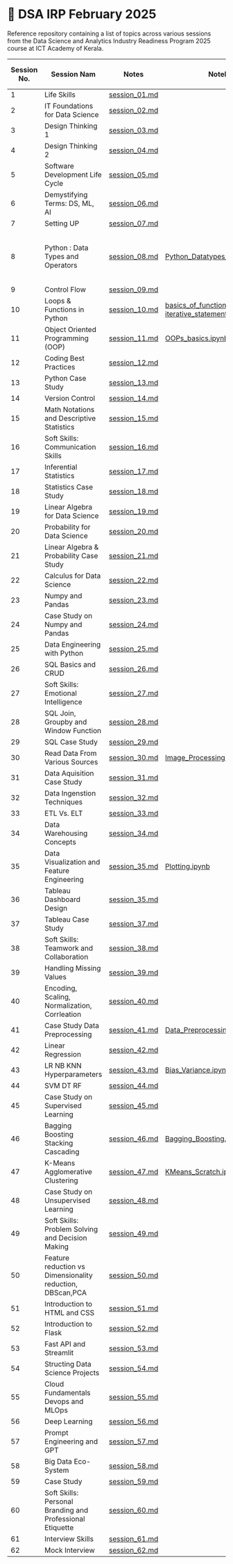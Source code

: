 # 📘 DSA IRP February 2025

Reference repository containing a list of topics across various sessions from the Data Science and Analytics Industry Readiness Program 2025 course at ICT Academy of Kerala.

| Session No. | Session Nam  | Notes |Notebook | Open in Colab |
|-------------|-----------------------------------------------------|------------------------------------------|--------------------------------------------------------------------------|----------------------------------------------------------------------------------------------------------------------------------|
| 1 | Life Skills | [session_01.md](notes/session_01.md) | | |    
| 2 | IT Foundations for Data Science | [session_02.md](notes/session_02.md) | |  |
| 3 | Design Thinking 1 | [session_03.md](notes/session_03.md) | | |
| 4 | Design Thinking 2 | [session_04.md](notes/session_04.md) | | |
| 5 | Software Development Life Cycle | [session_05.md](notes/session_05.md) | | |               
| 6 | Demystifying Terms: DS, ML, AI  | [session_06.md](notes/session_06.md) | | |                                                                           
| 7 | Setting UP | [session_07.md](notes/session_07.md) | | |               
| 8 | Python : Data Types and Operators | [session_08.md](notes/session_08.md) | [Python_Datatypes_Operators.ipynb](notebooks/Python_Datatypes_Operators.ipynb) | [Open in Colab](https://colab.research.google.com/github/cksajil/DSAIRPFeb25/blob/main/notebooks/Python_Datatypes_Operators.ipynb), [Open in Colab](https://colab.research.google.com/github/cksajil/DSAIRPFeb25/blob/main/notebooks/iterative_statements_functions.ipynb) | | |
| 9 | Control Flow | [session_09.md](notes/session_09.md) |  | |
| 10 | Loops & Functions in Python | [session_10.md](notes/session_08.md) | [basics_of_functions.ipynb](notebooks/basics_of_functions.ipynb), [iterative_statements_functions.ipynb](notebooks/iterative_statements_functions.ipynb) | [Open in Colab](https://colab.research.google.com/github/cksajil/DSAIRPFeb25/blob/main/notebooks/basics_of_functions.ipynb) |
| 11 | Object Oriented Programming (OOP) | [session_11.md](notes/session_11.md) | [OOPs_basics.ipynb](notebooks/OOPs_basics.ipynb) | [Open in Colab](https://colab.research.google.com/github/cksajil/DSAIRPFeb25/blob/main/notebooks/OOPs_basics.ipynb) |
| 12 | Coding Best Practices  | [session_12.md](notes/session_12.md) | | |
| 13 | Python Case Study | [session_13.md](notes/session_13.md) | | |
| 14 | Version Control | [session_14.md](notes/session_14.md) | | |
| 15 | Math Notations and Descriptive Statistics  | [session_15.md](notes/session_15.md) | | |
| 16 | Soft Skills: Communication Skills | [session_16.md](notes/session_16.md)| | |
| 17 | Inferential Statistics | [session_17.md](notes/session_17.md) | |
| 18 | Statistics Case Study | [session_18.md](notes/session_18.md) | | |
| 19 | Linear Algebra for Data Science | [session_19.md](notes/session_19.md) | | |
| 20 | Probability for Data Science | [session_20.md](notes/session_20.md) | | |
| 21 | Linear Algebra & Probability Case Study | [session_21.md](notes/session_21.md)| | |   
| 22 | Calculus for Data Science | [session_22.md](notes/session_22.md) | | |
| 23 | Numpy and Pandas | [session_23.md](notes/session_23.md) | | |
| 24 | Case Study on Numpy and Pandas    | [session_24.md](notes/session_24.md) | | | 
| 25 | Data Engineering with Python      | [session_25.md](notes/session_25.md) | | |
| 26 | SQL Basics and CRUD               | [session_26.md](notes/session_26.md) | | |
| 27 | Soft Skills: Emotional Intelligence | [session_27.md](notes/session_27.md) | | |
| 28 | SQL Join, Groupby and Window Function | [session_28.md](notes/session_28.md) | | |
| 29 | SQL Case Study | [session_29.md](notes/session_29.md) | | |
| 30 | Read Data From Various Sources| [session_30.md](notes/session_30.md) |[Image_Processing.ipynb](notebooks/Image_Processing.ipynb) |
| 31 | Data Aquisition Case Study        | [session_31.md](notes/session_31.md)        |    
| 32 | Data Ingenstion Techniques        | [session_32.md](notes/session_32.md)        |   
| 33 | ETL Vs. ELT                       | [session_33.md](notes/session_33.md)        |   
| 34 | Data Warehousing Concepts         | [session_34.md](notes/session_34.md)        |   
| 35 | Data Visualization and Feature Engineering | [session_35.md](notes/session_35.md)        | [Plotting.ipynb](notebooks/Plotting.ipynb) | [Open in Colab](https://colab.research.google.com/github/cksajil/DSAIRPFeb25/blob/main/notebooks/Plotting.ipynb) |
| 36 | Tableau Dashboard Design          | [session_35.md](notes/session_36.md)        |  
| 37 | Tableau Case Study                | [session_37.md](notes/session_37.md)        |      
| 38 | Soft Skills: Teamwork and Collaboration | [session_38.md](notes/session_38.md) | | |
| 39 | Handling Missing Values | [session_39.md](notes/session_39.md) | | |
| 40 | Encoding, Scaling, Normalization, Corrleation  | [session_40.md](notes/session_40.md) | | |
| 41 | Case Study Data Preprocessing | [session_41.md](notes/session_41.md) | [Data_Preprocessing_2.ipynb](notebooks/Data_Preprocessing_2.ipynb) | |
| 42 | Linear Regression | [session_42.md](notes/session_42.md) | | |
| 43 | LR NB KNN Hyperparameters | [session_43.md](notes/session_43.md) | [Bias_Variance.ipynb](notebooks/Bais_Variance.ipynb) | |
| 44 | SVM DT RF | [session_44.md](notes/session_44.md) | | | 
| 45 | Case Study on Supervised Learning | [session_45.md](notes/session_45.md) | | | 
| 46 | Bagging Boosting Stacking Cascading | [session_46.md](notes/session_46.md) | [Bagging_Boosting.ipynb](notebooks/Bagging_Boosting.ipynb) | | | 
| 47 | K-Means Agglomerative Clustering | [session_47.md](notes/session_47.md)| [KMeans_Scratch.ipynb](notebooks/K_Mean_Clustering_from_scratch.ipynb)| |
| 48 | Case Study on Unsupervised Learning | [session_48.md](notes/session_48.md) | | |  
| 49 | Soft Skills: Problem Solving and Decision Making | [session_49.md](notes/session_49.md )| | |
| 50 | Feature reduction vs Dimensionality reduction, DBScan,PCA | [session_50.md](notes/session_50.md) | | |
| 51 | Introduction to HTML and CSS | [session_51.md](notes/session_51.md) | | |
| 52 | Introduction to Flask | [session_52.md](notes/session_52.md) | | |
| 53 | Fast API and Streamlit | [session_53.md](notes/session_53.md) | | |
| 54 | Structing Data Science Projects | [session_54.md](notes/session_54.md) | | |
| 55 | Cloud Fundamentals Devops and MLOps | [session_55.md](notes/session_55.md) | | |
| 56 | Deep Learning | [session_56.md](notes/session_56.md) | | |
| 57 | Prompt Engineering and GPT | [session_57.md](notes/session_57.md) | | |
| 58 | Big Data Eco-System | [session_58.md](notes/session_58.md) | | |
| 59 | Case Study | [session_59.md](notes/session_59.md) | | |
| 60 | Soft Skills: Personal Branding and Professional Etiquette | [session_60.md](notes/session_60.md) | | |
| 61 | Interview Skills | [session_61.md](notes/session_61.md)| | |
| 62 | Mock Interview | [session_62.md](notes/session_62.md) | | |